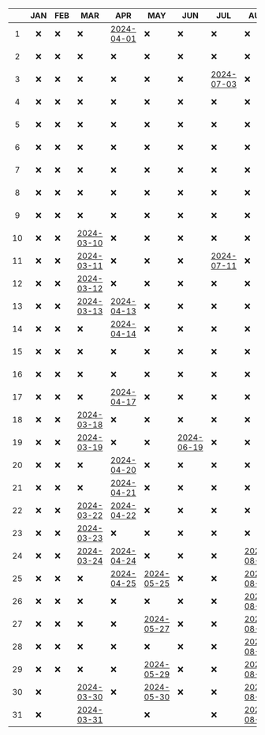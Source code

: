 
|     | JAN | FEB | MAR                         | APR                         | MAY                         | JUN                         | JUL                         | AUG                         | SEP                         | OCT                         | NOV                         | DEC                         |
| :-: | :-: | --- | --------------------------- | --------------------------- | --------------------------- | --------------------------- | --------------------------- | --------------------------- | --------------------------- | --------------------------- | --------------------------- | --------------------------- |
|  1  |  ❌  | ❌   | ❌                           | [2024-04-01](2024-04-01.md) | ❌                           | ❌                           | ❌                           | ❌                           | [2024-09-01](2024-09-01.md) | [2024-10-01](2024-10-01.md) | [2024-11-01](2024-11-01.md) | [2024-12-01](2024-12-01.md) |
|  2  |  ❌  | ❌   | ❌                           | ❌                           | ❌                           | ❌                           | ❌                           | ❌                           | [2024-09-02](2024-09-02.md) | [2024-10-02](2024-10-02.md) | [2024-11-02](2024-11-02.md) | [2024-12-02](2024-12-02.md) |
|  3  |  ❌  | ❌   | ❌                           | ❌                           | ❌                           | ❌                           | [2024-07-03](2024-07-03.md) | ❌                           | [2024-09-03](2024-09-03.md) | [2024-10-03](2024-10-03.md) | [2024-11-03](2024-11-03.md) | [2024-12-03](2024-12-03.md) |
|  4  |  ❌  | ❌   | ❌                           | ❌                           | ❌                           | ❌                           | ❌                           | ❌                           | [2024-09-04](2024-09-04.md) | [2024-10-04](2024-10-04.md) | [2024-11-04](2024-11-04.md) | [2024-12-04](2024-12-04.md) |
|  5  |  ❌  | ❌   | ❌                           | ❌                           | ❌                           | ❌                           | ❌                           | ❌                           | [2024-09-05](2024-09-05.md) | [2024-10-05](2024-10-05.md) | [2024-11-05](2024-11-05.md) | [2024-12-05](2024-12-05.md) |
|  6  |  ❌  | ❌   | ❌                           | ❌                           | ❌                           | ❌                           | ❌                           | ❌                           | [2024-09-06](2024-09-06.md) | [2024-10-06](2024-10-06.md) | [2024-11-06](2024-11-06.md) | [2024-12-06](2024-12-06.md) |
|  7  |  ❌  | ❌   | ❌                           | ❌                           | ❌                           | ❌                           | ❌                           | ❌                           | [2024-09-07](2024-09-07.md) | [2024-10-07](2024-10-07.md) | [2024-11-07](2024-11-07.md) | [2024-12-07](2024-12-07.md) |
|  8  |  ❌  | ❌   | ❌                           | ❌                           | ❌                           | ❌                           | ❌                           | ❌                           | [2024-09-08](2024-09-08.md) | [2024-10-08](2024-10-08.md) | [2024-11-08](2024-11-08.md) | [2024-12-08](2024-12-08.md) |
|  9  |  ❌  | ❌   | ❌                           | ❌                           | ❌                           | ❌                           | ❌                           | ❌                           | [2024-09-09](2024-09-09.md) | [2024-10-09](2024-10-09.md) | [2024-11-09](2024-11-09.md) | [2024-12-09](2024-12-09.md) |
| 10  |  ❌  | ❌   | [2024-03-10](2024-03-10.md) | ❌                           | ❌                           | ❌                           | ❌                           | ❌                           | [2024-09-10](2024-09-10.md) | [2024-10-10](2024-10-10.md) | [2024-11-10](2024-11-10.md) | [2024-12-10](2024-12-10.md) |
| 11  |  ❌  | ❌   | [2024-03-11](2024-03-11.md) | ❌                           | ❌                           | ❌                           | [2024-07-11](2024-07-11.md) | ❌                           | [2024-09-11](2024-09-11.md) | [2024-10-11](2024-10-11.md) | [2024-11-11](2024-11-11.md) | [2024-12-11](2024-12-11.md) |
| 12  |  ❌  | ❌   | [2024-03-12](2024-03-12.md) | ❌                           | ❌                           | ❌                           | ❌                           | ❌                           | [2024-09-12](2024-09-12.md) | [2024-10-12](2024-10-12.md) | [2024-11-12](2024-11-12.md) | [2024-12-12](2024-12-12.md) |
| 13  |  ❌  | ❌   | [2024-03-13](2024-03-13.md) | [2024-04-13](2024-04-13.md) | ❌                           | ❌                           | ❌                           | ❌                           | [2024-09-13](2024-09-13.md) | [2024-10-13](2024-10-13.md) | [2024-11-13](2024-11-13.md) | [2024-12-13](2024-12-13.md) |
| 14  |  ❌  | ❌   | ❌                           | [2024-04-14](2024-04-14.md) | ❌                           | ❌                           | ❌                           | ❌                           | [2024-09-14](2024-09-14.md) | [2024-10-14](2024-10-14.md) | [2024-11-14](2024-11-14.md) | [2024-12-14](2024-12-14.md) |
| 15  |  ❌  | ❌   | ❌                           | ❌                           | ❌                           | ❌                           | ❌                           | ❌                           | [2024-09-15](2024-09-15.md) | [2024-10-15](2024-10-15.md) | [2024-11-15](2024-11-15.md) | [2024-12-15](2024-12-15.md) |
| 16  |  ❌  | ❌   | ❌                           | ❌                           | ❌                           | ❌                           | ❌                           | ❌                           | [2024-09-16](2024-09-16.md) | [2024-10-16](2024-10-16.md) | [2024-11-16](2024-11-16.md) | [2024-12-16](2024-12-16.md) |
| 17  |  ❌  | ❌   | ❌                           | [2024-04-17](2024-04-17.md) | ❌                           | ❌                           | ❌                           | ❌                           | [2024-09-17](2024-09-17.md) | [2024-10-17](2024-10-17.md) | [2024-11-17](2024-11-17.md) | [2024-12-17](2024-12-17.md) |
| 18  |  ❌  | ❌   | [2024-03-18](2024-03-18.md) | ❌                           | ❌                           | ❌                           | ❌                           | ❌                           | [2024-09-18](2024-09-18.md) | [2024-10-18](2024-10-18.md) | [2024-11-18](2024-11-18.md) | [2024-12-18](2024-12-18.md) |
| 19  |  ❌  | ❌   | [2024-03-19](2024-03-19.md) | ❌                           | ❌                           | [2024-06-19](2024-06-19.md) | ❌                           | ❌                           | [2024-09-19](2024-09-19.md) | [2024-10-19](2024-10-19.md) | [2024-11-19](2024-11-19.md) | [2024-12-19](2024-12-19.md) |
| 20  |  ❌  | ❌   | ❌                           | [2024-04-20](2024-04-20.md) | ❌                           | ❌                           | ❌                           | ❌                           | [2024-09-20](2024-09-20.md) | [2024-10-20](2024-10-20.md) | [2024-11-20](2024-11-20.md) | [2024-12-20](2024-12-20.md) |
| 21  |  ❌  | ❌   | ❌                           | [2024-04-21](2024-04-21.md) | ❌                           | ❌                           | ❌                           | ❌                           | [2024-09-21](2024-09-21.md) | [2024-10-21](2024-10-21.md) | [2024-11-21](2024-11-21.md) | [2024-12-21](2024-12-21.md) |
| 22  |  ❌  | ❌   | [2024-03-22](2024-03-22.md) | [2024-04-22](2024-04-22.md) | ❌                           | ❌                           | ❌                           | ❌                           | [2024-09-22](2024-09-22.md) | [2024-10-22](2024-10-22.md) | [2024-11-22](2024-11-22.md) | [2024-12-22](2024-12-22.md) |
| 23  |  ❌  | ❌   | [2024-03-23](2024-03-23.md) | ❌                           | ❌                           | ❌                           | ❌                           | ❌                           | [2024-09-23](2024-09-23.md) | [2024-10-23](2024-10-23.md) | [2024-11-23](2024-11-23.md) | [2024-12-23](2024-12-23.md) |
| 24  |  ❌  | ❌   | [2024-03-24](2024-03-24.md) | [2024-04-24](2024-04-24.md) | ❌                           | ❌                           | ❌                           | [2024-08-24](2024-08-24.md) | [2024-09-24](2024-09-24.md) | [2024-10-24](2024-10-24.md) | [2024-11-24](2024-11-24.md) | [2024-12-24](2024-12-24.md) |
| 25  |  ❌  | ❌   | ❌                           | [2024-04-25](2024-04-25.md) | [2024-05-25](2024-05-25.md) | ❌                           | ❌                           | [2024-08-25](2024-08-25.md) | [2024-09-25](2024-09-25.md) | [2024-10-25](2024-10-25.md) | [2024-11-25](2024-11-25.md) | [2024-12-25](2024-12-25.md) |
| 26  |  ❌  | ❌   | ❌                           | ❌                           | ❌                           | ❌                           | ❌                           | [2024-08-26](2024-08-26.md) | [2024-09-26](2024-09-26.md) | [2024-10-26](2024-10-26.md) | [2024-11-26](2024-11-26.md) | [2024-12-26](2024-12-26.md) |
| 27  |  ❌  | ❌   | ❌                           | ❌                           | [2024-05-27](2024-05-27.md) | ❌                           | ❌                           | [2024-08-27](2024-08-27.md) | [2024-09-27](2024-09-27.md) | [2024-10-27](2024-10-27.md) | [2024-11-27](2024-11-27.md) | [2024-12-27](2024-12-27.md) |
| 28  |  ❌  | ❌   | ❌                           | ❌                           | ❌                           | ❌                           | ❌                           | [2024-08-28](2024-08-28.md) | [2024-09-28](2024-09-28.md) | [2024-10-28](2024-10-28.md) | [2024-11-28](2024-11-28.md) | [2024-12-28](2024-12-28.md) |
| 29  |  ❌  | ❌   | ❌                           | ❌                           | [2024-05-29](2024-05-29.md) | ❌                           | ❌                           | [2024-08-29](2024-08-29.md) | [2024-09-29](2024-09-29.md) | [2024-10-29](2024-10-29.md) | [2024-11-29](2024-11-29.md) | [2024-12-29](2024-12-29.md) |
| 30  |  ❌  |     | [2024-03-30](2024-03-30.md) | ❌                           | [2024-05-30](2024-05-30.md) | ❌                           | ❌                           | [2024-08-30](2024-08-30.md) | [2024-09-30](2024-09-30.md) | [2024-10-30](2024-10-30.md) | [2024-11-30](2024-11-30.md) | [2024-12-30](2024-12-30.md) |
| 31  |  ❌  |     | [2024-03-31](2024-03-31.md) |                             | ❌                           |                             | ❌                           | [2024-08-31](2024-08-31.md) |                             | [2024-10-31](2024-10-31.md) |                             | [2024-12-31](2024-12-31.md) |
